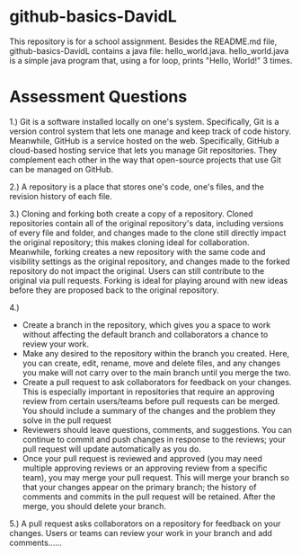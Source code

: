 # github-basics-DavidL
This repository is for a school assignment. Besides the README.md file, github-basics-DavidL contains a java file: hello_world.java.
hello_world.java is a simple java program that, using a for loop, prints "Hello, World!" 3 times.

# Assessment Questions
1.) Git is a software installed locally on one's system. Specifically, Git is a version control system that lets one manage and keep track of code history. Meanwhile, GitHub is a service hosted on the web. Specifically, GitHub a cloud-based hosting service that lets you manage Git repositories. They complement each other in the way that open-source projects that use Git can be managed on GitHub.

2.) A repository is a place that stores one's code, one's files, and the revision history of each file.

3.) Cloning and forking both create a copy of a repository. Cloned repositories contain all of the original repository's data, including versions of every file and folder, and changes made to the clone still directly impact the original repository; this makes cloning ideal for collaboration. Meanwhile, forking creates a new repository with the same code and visibility settings as the original repository, and changes made to the forked repository do not impact the original. Users can still contribute to the original via pull requests. Forking is ideal for playing around with new ideas before they are proposed back to the original repository.

4.)
- Create a branch in the repository, which gives you a space to work without affecting the default branch and collaborators a chance to review your work.
- Make any desired to the repository within the branch you created. Here, you can create, edit, rename, move and delete files, and any changes you make will not carry over to the main branch until you merge the two.
- Create a pull request to ask collaborators for feedback on your changes. This is especially important in repositories that require an approving review from certain users/teams before pull requests can be merged. You should include a summary of the changes and the problem they solve in the pull request
- Reviewers should leave questions, comments, and suggestions. You can continue to commit and push changes in response to the reviews; your pull request will update automatically as you do.
- Once your pull request is reviewed and approved (you may need multiple approving reviews or an approving review from a specific team), you may merge your pull request. This will merge your branch so that your changes appear on the primary branch; the history of comments and commits in the pull request will be retained. After the merge, you should delete your branch.

5.) A pull request asks collaborators on a repository for feedback on your changes. Users or teams can review your work in your branch and add comments......
